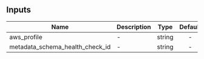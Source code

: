<!-- START -->
## Inputs

| Name | Description | Type | Default | Required |
|------|-------------|:----:|:-----:|:-----:|
| aws\_profile | - | string | - | yes |
| metadata\_schema\_health\_check\_id | - | string | - | yes |

<!-- END -->
